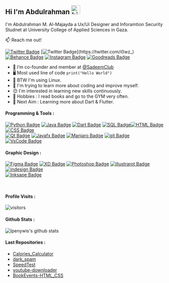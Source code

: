 ## Hi I'm Abdulrahman <img src="https://user-images.githubusercontent.com/1303154/88677602-1635ba80-d120-11ea-84d8-d263ba5fc3c0.gif" width="28px" alt="hi">

I'm Abdulrahman M. Al-Majayda a Ux/Ui Designer and Inforamtion Security Studnet at University College of Applied Sciences in Gaza.

:mailbox: Reach me out!

[![Twitter Badge](https://img.shields.io/badge/-@itsDaRKSAMA-1ca0f1?style=flat&labelColor=1ca0f1&logo=twitter&logoColor=white&link=https://twitter.com/itsDARKSAMA)](https://twitter.com/itsDaRKSAMA) [![Twitter Badge](https://img.shields.io/badge/-@I0WZ__-1ca0f1?style=flat&labelColor=1ca0f1&logo=twitter&logoColor=white&link=https://twitter.com/i0wz_)](https://twitter.com/i0wz_) [![Behance Badge](https://img.shields.io/badge/DaRKSAMA-0055FA?style=flat&labelColor=0055FA&logo=behance&logoColor=white)](https://www.behance.net/darksama) [![Instagram Badge](https://img.shields.io/badge/-@I0WZ__-e84393?style=flat&labelColor=e84393&logo=instagram&logoColor=white)](https://instagram.com/I0WZ_) [![Goodreads Badge](https://img.shields.io/badge/-DaRKSAMA-5D481D?style=flat&labelColor=5D481D&logo=goodreads&logoColor=white)](https://www.goodreads.com/DaRKSAMA) 


- 🔭 I’m co-founder and member at [@SadeemClub](https://www.facebook.com/SadeemClub)
- 🖥️ Most used line of code `print("Hello World")`
- 🐧 BTW I'm using Linux.
- 🤔 I'm trying to learn more about coding and improve myself.
- 😊 I'm interested in learning new skills continuously.
- 🥰 Hobbies : I read books and go to the GYM very often.
- 🎯 Next Aim : Learning more about Dart & Flutter.

#### Programming & Tools :

[![Python Badge](https://img.shields.io/badge/-PYTHON-FCC71E?style=for-the-badge&labelColor=black&logo=python&logoColor=FCC71E)](https://github.com/itsDARKSAMA?tab=repositories&q=&type=&language=python) [![Java Badge](https://img.shields.io/badge/-JAVA-E62B29?style=for-the-badge&labelColor=black&logo=java&logoColor=E62B29)](https://github.com/itsDARKSAMA?tab=repositories&q=&type=&language=java) 
[![Dart Badge](https://img.shields.io/badge/-DART-00AEA4?style=for-the-badge&labelColor=black&logo=dart&logoColor=00AEA4)](https://github.com/itsDARKSAMA?tab=repositories&q=&type=&language=dart) [![SQL Badge](https://img.shields.io/badge/-SQL-DF7610?style=for-the-badge&labelColor=black&logo=mysql&logoColor=DF7610)](https://github.com/itsDARKSAMA?tab=repositories&q=&type=&language=plsql)[![HTML Badge](https://img.shields.io/badge/-HTML5-E46F50?style=for-the-badge&labelColor=black&logo=html5&logoColor=E46F50)](https://github.com/itsDARKSAMA?tab=repositories&q=&type=&language=html) [![CSS Badge](https://img.shields.io/badge/-CSS3-0277BD?style=for-the-badge&labelColor=black&logo=css3&logoColor=0277BD)](https://github.com/itsDARKSAMA?tab=repositories&q=&type=&language=html) 
<br /> [![Qt Badge](https://img.shields.io/badge/-PyQt5-00AEA4?style=for-the-badge&labelColor=black&logo=qt&logoColor=00AEA4)](#) [![Javafx Badge](https://img.shields.io/badge/-JavaFx-E62B29?style=for-the-badge&labelColor=black&logo=java&logoColor=E62B29)](#) [![Manjaro Badge](https://img.shields.io/badge/-Linux_OS-00AEA4?style=for-the-badge&labelColor=black&logo=manjaro&logoColor=00AEA4)](#) [![git Badge](https://img.shields.io/badge/-Github-7C258B?style=for-the-badge&labelColor=black&logo=github&logoColor=7C258B)](#) [![VsCode Badge](https://img.shields.io/badge/-VsCode-0277BD?style=for-the-badge&labelColor=black&logo=visualstudiocode&logoColor=0277BD)](#)

#### Graphic Design :

 [![Figma Badge](https://img.shields.io/badge/-Figma-f52e61?style=for-the-badge&labelColor=black&logo=figma&logoColor=f52e61)](#) [![XD Badge](https://img.shields.io/badge/-XD-e84393?style=for-the-badge&labelColor=black&logo=adobexd&logoColor=e84393)](#) [![Photoshop Badge](https://img.shields.io/badge/-Photoshop-0277BD?style=for-the-badge&labelColor=black&logo=adobephotoshop&logoColor=0277BD)](#) [![illustrarot Badge](https://img.shields.io/badge/-Illustrator-E46F50?style=for-the-badge&labelColor=black&logo=adobeillustrator&logoColor=E46F50)](#) [![indesign Badge](https://img.shields.io/badge/-Indesign-f52e61?style=for-the-badge&labelColor=black&logo=adobeindesign&logoColor=f52e61)](#)
 <br /> [![Inksape Badge](https://img.shields.io/badge/-Inkscape-0277BD?style=for-the-badge&labelColor=black&logo=inkscape&logoColor=0277BD)](#) 



<br />

#### Profile Visits :

![visitors](https://visitor-badge.glitch.me/badge?page_id=itsdarksama.itsdarksama)

#### Github Stats :

![Ipenywis's github stats](https://github-readme-stats.vercel.app/api?username=itsDaRKSAMA&count_private=true&theme=tokyonight&hide=contribs,prs)



#### Last Repositories : 

- [Calories_Calculator](https://github.com/itsDARKSAMA/Calories_Calculator)
- [dark_spam](https://github.com/itsDARKSAMA/dark_spam)
- [SpeedTest](https://github.com/itsDARKSAMA/SpeedTest)
- [youtube-downloader](https://github.com/itsDARKSAMA/youtube-downloader)
- [BookEvents-HTML_CSS](https://github.com/itsDARKSAMA/BookEvents-HTML_CSS)
